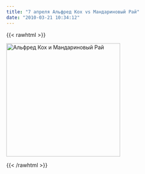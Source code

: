 ```yaml
---
title: "7 апреля Альфред Кох vs Мандариновый Рай"
date: "2010-03-21 10:34:12"
---
```

{{< rawhtml >}}
<p><img src="http://s58.radikal.ru/i162/1003/1c/fecb5e8364b6.jpg" border="0" alt="Альфред Кох и Мандариновый Рай" title="Альфред Кох и Мандариновый Рай" width="300" /></p>

{{< /rawhtml >}}
